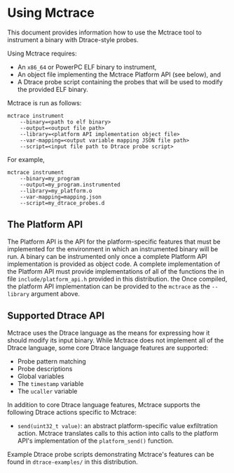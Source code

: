 Using Mctrace
=============

This document provides information how to use the Mctrace tool to
instrument a binary with Dtrace-style probes.

Using Mctrace requires:

* An `x86_64` or PowerPC ELF binary to instrument,
* An object file implementing the Mctrace Platform API (see below), and
* A Dtrace probe script containing the probes that will be used to
  modify the provided ELF binary.

Mctrace is run as follows:

```
mctrace instrument
    --binary=<path to elf binary>
    --output=<output file path>
    --library=<platform API implementation object file>
    --var-mapping=<output variable mapping JSON file path>
    --script=<input file path to Dtrace probe script>
```

For example,

```
mctrace instrument
    --binary=my_program
    --output=my_program.instrumented
    --library=my_platform.o
    --var-mapping=mapping.json
    --script=my_dtrace_probes.d
```

The Platform API
----------------

The Platform API is the API for the platform-specific features that must
be implemented for the environment in which an instrumented binary will
be run. A binary can be instrumented only once a complete Platform API
implementation is provided as object code. A complete implementation of
the Platform API must provide implementations of all of the functions
the in file `include/platform_api.h` provided in this distribution.
the Once compiled, the platform API implementation can be provided to
the `mctrace` as the `--library` argument above.

Supported Dtrace API
--------------------

Mctrace uses the Dtrace language as the means for expressing how it
should modify its input binary. While Mctrace does not implement all of
the Dtrace language, some core Dtrace language features are supported:

* Probe pattern matching
* Probe descriptions
* Global variables
* The `timestamp` variable
* The `ucaller` variable

In addition to core Dtrace language features, Mctrace supports the
following Dtrace actions specific to Mctrace:

* `send(uint32_t value)`: an abstract platform-specific value
  exfiltration action. Mctrace translates calls to this action into
  calls to the platform API's implementation of the `platform_send()`
  function.

Example Dtrace probe scripts demonstrating Mctrace's features can be
found in `dtrace-examples/` in this distribution.
